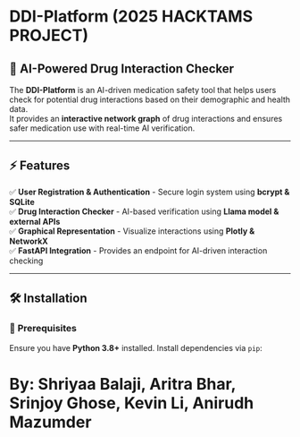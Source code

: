 # DDI-Platform (2025 HACKTAMS PROJECT)

## 🏥 AI-Powered Drug Interaction Checker  

The **DDI-Platform** is an AI-driven medication safety tool that helps users check for potential drug interactions based on their demographic and health data.  
It provides an **interactive network graph** of drug interactions and ensures safer medication use with real-time AI verification.  

---

## ⚡ Features  

✅ **User Registration & Authentication** - Secure login system using **bcrypt & SQLite**  
✅ **Drug Interaction Checker** - AI-based verification using **Llama model & external APIs**  
✅ **Graphical Representation** - Visualize interactions using **Plotly & NetworkX**  
✅ **FastAPI Integration** - Provides an endpoint for AI-driven interaction checking  

---

## 🛠️ Installation  

### 🔹 **Prerequisites**  

Ensure you have **Python 3.8+** installed. Install dependencies via `pip`:

# By: Shriyaa Balaji, Aritra Bhar, Srinjoy Ghose, Kevin Li, Anirudh Mazumder


